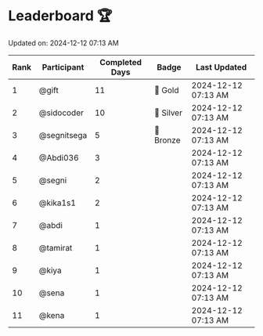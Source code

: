 # Leaderboard 🏆

Updated on: 2024-12-12 07:13 AM

| Rank | Participant       | Completed Days | Badge      | Last Updated         |
|------|-------------------|----------------|------------|----------------------|
| 1    | @gift             | 11             | 🏅 Gold     | 2024-12-12 07:13 AM |
| 2    | @sidocoder        | 10             | 🥈 Silver   | 2024-12-12 07:13 AM |
| 3    | @segnitsega       | 5              | 🥉 Bronze   | 2024-12-12 07:13 AM |
| 4    | @Abdi036          | 3              |            | 2024-12-12 07:13 AM |
| 5    | @segni            | 2              |            | 2024-12-12 07:13 AM |
| 6    | @kika1s1          | 2              |            | 2024-12-12 07:13 AM |
| 7    | @abdi             | 1              |            | 2024-12-12 07:13 AM |
| 8    | @tamirat          | 1              |            | 2024-12-12 07:13 AM |
| 9    | @kiya             | 1              |            | 2024-12-12 07:13 AM |
| 10   | @sena             | 1              |            | 2024-12-12 07:13 AM |
| 11   | @kena             | 1              |            | 2024-12-12 07:13 AM |
